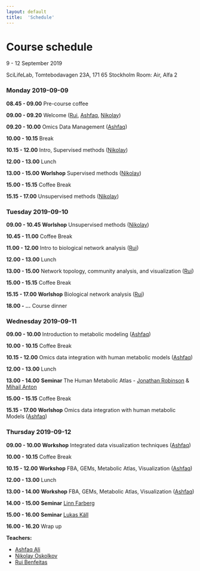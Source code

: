 ```yaml
---
layout: default
title:  'Schedule'
---
```

# Course schedule

9 - 12 September 2019

SciLifeLab, Tomtebodavagen 23A, 171 65 Stockholm
Room: Air, Alfa 2



### Monday 2019-09-09

**08.45 - 09.00** Pre-course coffee

**09.00 - 09.20** Welcome ([Rui][5], [Ashfaq][6], [Nikolay][7])

**09.20 - 10.00** Omics Data Management ([Ashfaq][6])

**10.00 - 10.15** Break

**10.15 - 12.00** Intro, Supervised methods ([Nikolay][7])

**12.00 - 13.00** Lunch

**13.00 - 15.00** **Worlshop** Supervised methods ([Nikolay][7])

**15.00 - 15.15** Coffee Break

**15.15 - 17.00** Unsupervised methods ([Nikolay][7])


### Tuesday 2019-09-10

**09.00 - 10.45** **Worlshop** Unsupervised methods ([Nikolay][7])

**10.45 - 11.00** Coffee Break

**11.00 - 12.00** Intro to biological network analysis ([Rui][5])

**12.00 - 13.00** Lunch

**13.00 - 15.00** Network topology, community analysis, and visualization ([Rui][5])

**15.00 - 15.15** Coffee Break

**15.15 - 17.00** **Worlshop** Biological network analysis ([Rui][5])

**18.00 - ...** Course dinner


### Wednesday 2019-09-11

**09.00 - 10.00** Introduction to metabolic modeling ([Ashfaq][6])

**10.00 - 10.15** Coffee Break

**10.15 - 12.00** Omics data integration with human metabolic models ([Ashfaq][6])

**12.00 - 13.00** Lunch

**13.00 - 14.00** **Seminar** The Human Metabolic Atlas - [Jonathan Robinson][3] & [Mihail Anton][4]

**15.00 - 15.15** Coffee Break

**15.15 - 17.00** **Worlshop** Omics data integration with human metabolic Models ([Ashfaq][6])


### Thursday 2019-09-12

**09.00 - 10.00** **Workshop** Integrated data visualization techniques ([Ashfaq][6])

**10.00 - 10.15** Coffee Break

**10.15 - 12.00** **Workshop** FBA, GEMs, Metabolic Atlas, Visualization ([Ashfaq][6])

**12.00 - 13.00** Lunch

**13.00 - 14.00** **Workshop**  FBA, GEMs, Metabolic Atlas, Visualization ([Ashfaq][6])

**14.00 - 15.00** **Seminar** [Linn Farberg][1]

**15.00 - 16.00** **Seminar** [Lukas Käll][2]

**16.00 - 16.20** Wrap up


**Teachers:**
- [Ashfaq Ali][6]
- [Nikolay Oskolkov][7]
- [Rui Benfeitas][5]



[1]: https://www.kth.se/kcap/the-kth-center-for-applied-precision-medicine-kcap-1.639039
[2]: http://kaell.org/
[3]: https://research.chalmers.se/en/person/jonrob
[4]: https://www.chalmers.se/en/staff/Pages/mihail-anton.aspx
[5]: https://nbis.se/about/staff/rui-benfeitas/
[6]: https://nbis.se/about/staff/ashfaq-ali/
[7]: https://nbis.se/about/staff/nikolay-oskolkov/


